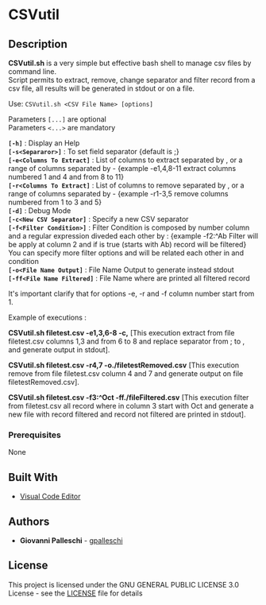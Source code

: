 # CSVutil

## Description
**CSVutil.sh** is a very simple but effective bash shell to manage csv files by command line.  
Script permits to extract, remove, change separator and filter record from a csv file, all results will be generated in stdout or on a file.  

Use: `CSVutil.sh <CSV File Name> [options]`  

Parameters `[...]` are optional  
Parameters `<...>` are mandatory   

**`[-h]`**                       : Display an Help  
**`[-s<Separaror>]`**            : To set field separator {default is ;}  
**`[-e<Columns To Extract]`**    : List of columns to extract separated by , or a range of columns separated by - {example -e1,4,8-11 extract columns numbered 1 and 4 and from 8 to 11}  
**`[-r<Columns To Extract]`**    : List of columns to remove separated by , or a range of columns separated by - {example -r1-3,5 remove columns numbered from 1 to 3 and 5}   
**`[-d]`**                       : Debug Mode    
**`[-c<New CSV Separator]`**     : Specify a new CSV separator   
**`[-f<Filter Condition>]`**     : Filter Condition is composed by number column and a regular expression diveded each other by : {example -f2:^Ab Filter will be apply at column 2 and if is true (starts with Ab) record will be filtered} You can specify more filter options and will be related each other in and condition   
**`[-o<File Name Output]`**      : File Name Output to generate instead stdout   
**`[-ff<File Name Filtered]`**   : File Name where are printed all filtered record    

It's important clarify that for options -e, -r and -f column number start from 1.  

Example of executions :  


**CSVutil.sh filetest.csv -e1,3,6-8 -c,**                  [This execution extract from file filetest.csv columns 1,3 and from 6 to 8 and replace separator from ; to , and generate output in stdout].  

**CSVutil.sh filetest.csv -r4,7 -o./filetestRemoved.csv**  [This execution remove from file filetest.csv column 4 and 7 and generate output on file filetestRemoved.csv].  

**CSVutil.sh filetest.csv -f3:^Oct -ff./fileFiltered.csv** [This execution filter from filetest.csv all record where in column 3 start with Oct and generate a new file with record filtered and record not filtered are printed in stdout].  


### Prerequisites  

None  

## Built With  

* [Visual Code Editor](https://code.visualstudio.com)   

## Authors  

* **Giovanni Palleschi** - [gpalleschi](https://github.com/gpalleschi)  

## License

This project is licensed under the GNU GENERAL PUBLIC LICENSE 3.0 License - see the [LICENSE](LICENSE) file for details  

